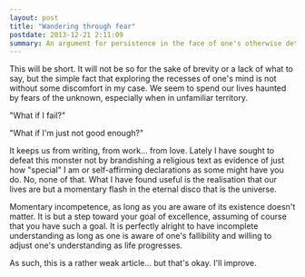 ```yaml
--- 
layout: post
title: "Wandering through fear"
postdate: 2013-12-21 2:11:09
summary: An argument for persistence in the face of one's otherwise deterring incompentence.
---
```


This will be short. It will not be so for the sake of brevity or a lack of what to say, but the simple fact that exploring the recesses of one's mind is not without some discomfort in my case. We seem to spend our lives haunted by fears of the unknown, especially when in unfamiliar territory.

"What if I fail?"

"What if I'm just not good enough?"

It keeps us from writing, from work… from love. Lately I have sought to defeat this monster not by brandishing a religious text as evidence of just how "special" I am or self-affirming declarations as some might have you do. No, none of that. What I have found useful is the realisation that our lives are but a momentary flash in the eternal disco that is the universe.

Momentary incompetence, as long as you are aware of its existence doesn't matter. It is but a step toward your goal of excellence, assuming of course that you have such a goal. It is perfectly alright to have incomplete understanding as long as one is aware of one's fallibility and willing to adjust one's understanding as life progresses.

As such, this is a rather weak article… but that's okay. I'll improve.
